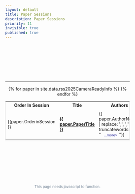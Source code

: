 ```yaml
---
layout: default
title: Paper Sessions
description: Paper Sessions
priority: 11
invisible: true
published: true
---
```


<div class="page" id="inner-content">
<style>
* {
  box-sizing: border-box;
}
#myTable {
  border-collapse: collapse;
  width: 100%;
  border: 1px solid #ddd;
  font-size: 100%;
}

#myTable th, #myTable td {
  text-align: left;
  padding: 12px;
}

#myTable tr {
  border-bottom: 1px solid #ddd;
}

#myTable tr.header, #myTable tr:hover {
  background-color: #f1f1f1;
}
</style>

<div class="mini-paper-navbar" id="mini-session-navbar">
  <!-- we use JavaScript will populate this, see script #2 below -->
  <span style="visibility: hidden;"><i class="fa fa-chevron-left"></i>☰<i class="fa fa-chevron-right"></i></span>
</div>

<!-- <h1 class="page-title">{{ page.title }}</h1> -->
<h1 class="page-title" style="visibility: hidden;">{{ page.title }}</h1>
<br/>

<div style="width: 100%; text-align: center;">
<div style="width: 100%; text-align: center; margin-top: -20px;  margin-bottom: 15px;">
  <i id="chairedby"></i>
</div>
<div class="paper-authors">
<div class="paper-author-box">
    <div id="c1" class="paper-author-name"></div>
    <div id="c1a" class="paper-author-uni"></div>
</div>
<div class="paper-author-box">
    <div id="c2" class="paper-author-name"></div>
    <div id="c2a" class="paper-author-uni"></div>
</div>
</div>
<hr>

<table id="myTable">
  <tr class="toprowHeader">
    <th>Order In Session</th>
    <th>Title</th>
    <th>Authors</th>
  </tr>
 {% for paper in site.data.rss2025CameraReadyInfo %}
 <tr session="{{ paper.SessionName }}">
    <td width="5%" height="100px">{{paper.OrderinSession }}</td>
    <!-- comment this for now to disable paper links -->
    <!-- <td width="45%" height="100px" ><a href="{{ site.baseurl }}/program/papers/{{ paper.PaperIDZeroes
}}/"><b>{{paper.PaperTitle}}</b></a></td> -->
    <!-- <td width="45%" height="100px"><b>{{ paper.PaperTitle }}</b></td> -->
    <td width="45%" height="100px">
      <a href="{{ site.baseurl }}/program/papers/{{ paper.PaperID }}/">
        <b>{{ paper.PaperTitle }}</b>
      </a>
    </td>
    <td width="40%" height="100px">{{ paper.AuthorNames | replace: ';', ',' | truncatewords: 40, "&nbsp;<button type='button' class='collapsible' style='border:none;background:none;font-size:smaller;color:#222299;'>...more&gt;</button>"}}
      <div class="content" style="display:none; padding-top:20px;">
        {{ paper.AuthorNames | replace: ';', ','}}
      </div>
    </td>
  </tr>
{% endfor %}
</table>

<br>
<!-- <div id="nav-button-container" style="display: flex; justify-content: space-between; margin-bottom: 10px;"></div> -->
<div class="paper-menu">
  <div class="paper-menu-inner" id="session-menu-inner">
    <!-- we use JavaScript will populate this, see script #2 below -->
  </div>
</div>
<br>

<script>
(function($) {
    $.QueryString = (function(a) {
        if (a == "") return {};
        var b = {};
        for (var i = 0; i < a.length; ++i)
        {
            var p=a[i].split('=');
            if (p.length != 2) continue;
            b[p[0]] = decodeURIComponent(p[1].replace(/\+/g, " "));
        }
        return b;
    })(window.location.search.substr(1).split('&'))
})(jQuery);
 
// Usage


var $rows = $('#myTable tr');
$(document).ready(function() {
    dirtyParam = jQuery.QueryString["session"];
    sessionName = dirtyParam.replaceAll('%20', ' ').replaceAll('%26','&');
    searchKey = "tr[session='"+ sessionName +"'],.toprowHeader";
    $rows.hide().filter(searchKey).show();
    // $(".page-title").text("Session "+sessionName);
    $(".page-title").text("Session " + sessionName).css("visibility", "visible");

    param = jQuery.QueryString["c1"];
    if(param)
    {
      $("#chairedby").text("Chaired By");
    }
    param = jQuery.QueryString["c1"];
    if(param)
    {
      name = param.replaceAll('%20', ' ').replaceAll('%26','&');
      $("#c1").text(name);
    }
    param = jQuery.QueryString["c2"];
    if(param)
    {
      name = param.replaceAll('%20', ' ').replaceAll('%26','&');
      $("#c2").text(name);
    }
    param = jQuery.QueryString["c1a"];
    if(param)
    {
      name = param.replaceAll('%20', ' ').replaceAll('%26','&');
      $("#c1a").text(name);
    }
    param = jQuery.QueryString["c2a"];
    if(param)
    {
      name = param.replaceAll('%20', ' ').replaceAll('%26','&');
      $("#c2a").text(name);
    }
});
</script>


<script>
var coll = document.getElementsByClassName("collapsible");
var i;

for (i = 0; i < coll.length; i++) {
  coll[i].addEventListener("click", function() {
    this.classList.toggle("active");
    this.style.display = "none";
    var content = this.nextElementSibling;
    var c = this.parentElement;
    c.innerHTML = content.innerHTML;
    });
}
</script>

<!-- Script #1 to populate back/session/next buttons at top -->
<script>
document.addEventListener("DOMContentLoaded", function () {
  const sessions = {{ site.data.rss2025PaperSessions | jsonify }};
  const params = new URLSearchParams(window.location.search);
  const currentSessionName = decodeURIComponent(params.get("session"));
  const navTop = document.getElementById("mini-session-navbar");

  const currentIndex = sessions.findIndex(s => s.SessionName === currentSessionName);
  if (currentIndex === -1 || !navTop) return;

  function buildUrl(session) {
    const urlParams = new URLSearchParams({ session: session.SessionName });
    if (session.C1) urlParams.set("c1", session.C1);
    if (session.C1A) urlParams.set("c1a", session.C1A);
    if (session.C2) urlParams.set("c2", session.C2);
    if (session.C2A) urlParams.set("c2a", session.C2A);
    return "/program/papersession?" + urlParams.toString();
  }

  const hasPrev = currentIndex > 0;
  const hasNext = currentIndex + 1 < sessions.length;

  const prev = document.createElement("a");
  prev.href = hasPrev ? buildUrl(sessions[currentIndex - 1]) : "#";
  prev.title = "Previous Session";
  prev.innerHTML = '<i class="fa fa-chevron-left"></i>';
  if (!hasPrev) {
    prev.style.visibility = "hidden";
  }
  navTop.appendChild(prev);

  const center = document.createElement("a");
  center.href = "{{ site.baseurl }}/program/allsessions";
  center.innerHTML = "☰";
  navTop.appendChild(center);

  const next = document.createElement("a");
  next.href = hasNext ? buildUrl(sessions[currentIndex + 1]) : "#";
  next.title = "Next Session";
  next.innerHTML = '<i class="fa fa-chevron-right"></i>';
  if (!hasNext) {
    next.style.visibility = "hidden";
  }
  navTop.appendChild(next);
});
</script>


<!-- Script #2 to populate back/session/next buttons at bottom -->
<script>
document.addEventListener("DOMContentLoaded", function () {
  const sessions = {{ site.data.rss2025PaperSessions | jsonify }};
  const params = new URLSearchParams(window.location.search);
  const currentSessionName = decodeURIComponent(params.get("session"));
  const container = document.getElementById("session-menu-inner");

  const currentIndex = sessions.findIndex(s => s.SessionName === currentSessionName);
  if (currentIndex === -1 || !container) return;

  function buildUrl(session) {
    const urlParams = new URLSearchParams({ session: session.SessionName });
    if (session.C1) urlParams.set("c1", session.C1);
    if (session.C1A) urlParams.set("c1a", session.C1A);
    if (session.C2) urlParams.set("c2", session.C2);
    if (session.C2A) urlParams.set("c2a", session.C2A);
    return "/program/papersession?" + urlParams.toString();
  }

  function createSlotLink({ href = "#", iconClass = "", label = "", visible = true }) {
    const link = document.createElement("a");
    link.href = href;
    link.className = "paper-menu-icon";
    link.innerHTML = `<i class="fa ${iconClass}"></i><br><span class="paper-menu-label">${label}</span>`;
    if (!visible) {
      link.style.visibility = "hidden";
    }
    return link;
  }

  //back button (left)
  const hasPrev = currentIndex > 0;
  const prevLink = createSlotLink({
    href: hasPrev ? buildUrl(sessions[currentIndex - 1]) : "#",
    iconClass: "fa-arrow-left",
    label: "Back",
    visible: hasPrev
  });
  container.appendChild(prevLink);

  //sessions button (middle)
  const centerLink = createSlotLink({
    href: "{{ site.baseurl }}/program/allsessions",
    iconClass: "fa-list",
    label: "Sessions"
  });
  container.appendChild(centerLink);

  //next button (right)
  const hasNext = currentIndex + 1 < sessions.length;
  const nextLink = createSlotLink({
    href: hasNext ? buildUrl(sessions[currentIndex + 1]) : "#",
    iconClass: "fa-arrow-right",
    label: "Next",
    visible: hasNext
  });
  container.appendChild(nextLink);
});
</script>




<br/>
<br/>
<br/>
<br/>
<br/>
<center><footer style="color: lightslategray;">
  <small style="line-height: 95%;"><p style="padding-bottom: 2px; margin-bottom: 2px;">This page needs javascript to function.</p></small>
</footer>
</center>
</div>